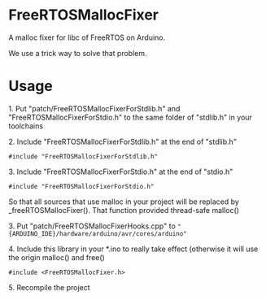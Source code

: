 # FreeRTOSMallocFixer

A malloc fixer for libc of FreeRTOS on Arduino.

We use a trick way to solve that problem.

# Usage

1\. Put "patch/FreeRTOSMallocFixerForStdlib.h" and "FreeRTOSMallocFixerForStdio.h" to the same folder of "stdlib.h" in your toolchains

2\. Include "FreeRTOSMallocFixerForStdlib.h" at the end of "stdlib.h"

```
#include "FreeRTOSMallocFixerForStdlib.h"
```

3\. Include "FreeRTOSMallocFixerForStdio.h" at the end of "stdio.h"

```
#include "FreeRTOSMallocFixerForStdio.h"
```

So that all sources that use malloc in your project will be replaced by _freeRTOSMallocFixer(). That function provided thread-safe malloc()

3\. Put "patch/FreeRTOSMallocFixerHooks.cpp" to `"{ARDUINO_IDE}/hardware/arduino/avr/cores/arduino"`

4\. Include this library in your *.ino to really take effect (otherwise it will use the origin malloc() and free()

```
#include <FreeRTOSMallocFixer.h>        
```

5\. Recompile the project 
